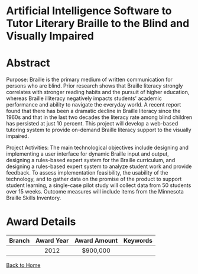 
Artificial Intelligence Software to Tutor Literary Braille to the Blind and Visually Impaired
=============================================================================================

# Abstract


Purpose: Braille is the primary medium of written communication for persons who are blind. Prior research shows that Braille literacy strongly correlates with stronger reading habits and the pursuit of higher education, whereas Braille illiteracy negatively impacts students' academic performance and ability to navigate the everyday world. A recent report found that there has been a dramatic decline in Braille literacy since the 1960s and that in the last two decades the literacy rate among blind children has persisted at just 10 percent. This project will develop a web-based tutoring system to provide on-demand Braille literacy support to the visually impaired.

Project Activities: The main technological objectives include designing and implementing a user interface for dynamic Braille input and output, designing a rules-based expert system for the Braille curriculum, and designing a rules-based expert system to analyze student work and provide feedback. To assess implementation feasibility, the usability of the technology, and to gather data on the promise of the product to support student learning, a single-case pilot study will collect data from 50 students over 15 weeks. Outcome measures will include items from the Minnesota Braille Skills Inventory.  

# Award Details

|Branch|Award Year|Award Amount|Keywords|
| :---: | :---: | :---: | :---: |
||2012|$900,000||
  
  


[Back to Home](https://github.com/chrischow/dod_sbir_awards#1245)
